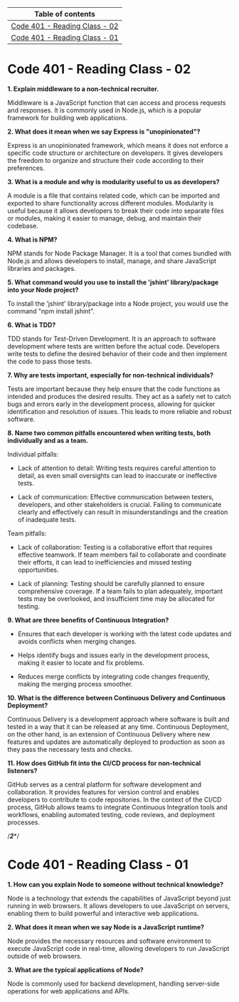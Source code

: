 Table of contents                                                                                                                  | 
-----------------------------------------------------------------------------------------------------------------------| 
[Code 401 - Reading Class - 02](https://github.com/MohammedAbuEssa/reading-notes/blob/main/README.md#code-401---reading-class---02) |
[Code 401 - Reading Class - 01](https://github.com/MohammedAbuEssa/reading-notes/tree/main#code-401---reading-class---01) |


# Code 401 - Reading Class - 02

**1. Explain middleware to a non-technical recruiter.**

Middleware is a JavaScript function that can access and process requests and responses. It is commonly used in Node.js, which is a popular framework for building web applications.


**2. What does it mean when we say Express is "unopinionated"?**


Express is an unopinionated framework, which means it does not enforce a specific code structure or architecture on developers. It gives developers the freedom to organize and structure their code according to their preferences.


**3. What is a module and why is modularity useful to us as developers?**

A module is a file that contains related code, which can be imported and exported to share functionality across different modules. Modularity is useful because it allows developers to break their code into separate files or modules, making it easier to manage, debug, and maintain their codebase.


**4. What is NPM?**

NPM stands for Node Package Manager. It is a tool that comes bundled with Node.js and allows developers to install, manage, and share JavaScript libraries and packages.

 
**5. What command would you use to install the 'jshint' library/package into your Node project?**

To install the 'jshint' library/package into a Node project, you would use the command "npm install jshint".

 

**6. What is TDD?**

 

TDD stands for Test-Driven Development. It is an approach to software development where tests are written before the actual code. Developers write tests to define the desired behavior of their code and then implement the code to pass those tests.

 

**7. Why are tests important, especially for non-technical individuals?**

 

Tests are important because they help ensure that the code functions as intended and produces the desired results. They act as a safety net to catch bugs and errors early in the development process, allowing for quicker identification and resolution of issues. This leads to more reliable and robust software.

 

**8. Name two common pitfalls encountered when writing tests, both individually and as a team.**

 

Individual pitfalls:

 

- Lack of attention to detail: Writing tests requires careful attention to detail, as even small oversights can lead to inaccurate or ineffective tests.

 

- Lack of communication: Effective communication between testers, developers, and other stakeholders is crucial. Failing to communicate clearly and effectively can result in misunderstandings and the creation of inadequate tests.

 

Team pitfalls:

 

- Lack of collaboration: Testing is a collaborative effort that requires effective teamwork. If team members fail to collaborate and coordinate their efforts, it can lead to inefficiencies and missed testing opportunities.

 

- Lack of planning: Testing should be carefully planned to ensure comprehensive coverage. If a team fails to plan adequately, important tests may be overlooked, and insufficient time may be allocated for testing.

 

**9. What are three benefits of Continuous Integration?**

 

- Ensures that each developer is working with the latest code updates and avoids conflicts when merging changes.

 

- Helps identify bugs and issues early in the development process, making it easier to locate and fix problems.

 

- Reduces merge conflicts by integrating code changes frequently, making the merging process smoother.

 

**10. What is the difference between Continuous Delivery and Continuous Deployment?**

 

Continuous Delivery is a development approach where software is built and tested in a way that it can be released at any time. Continuous Deployment, on the other hand, is an extension of Continuous Delivery where new features and updates are automatically deployed to production as soon as they pass the necessary tests and checks.

 

**11. How does GitHub fit into the CI/CD process for non-technical listeners?**

 

GitHub serves as a central platform for software development and collaboration. It provides features for version control and enables developers to contribute to code repositories. In the context of the CI/CD process, GitHub allows teams to integrate Continuous Integration tools and workflows, enabling automated testing, code reviews, and deployment processes.

/*****************************************2******************************************/

# Code 401 - Reading Class - 01

**1. How can you explain Node to someone without technical knowledge?**

Node is a technology that extends the capabilities of JavaScript beyond just running in web browsers. It allows developers to use JavaScript on servers, enabling them to build powerful and interactive web applications.

**2. What does it mean when we say Node is a JavaScript runtime?**

Node provides the necessary resources and software environment to execute JavaScript code in real-time, allowing developers to run JavaScript outside of web browsers.

**3. What are the typical applications of Node?**

Node is commonly used for backend development, handling server-side operations for web applications and APIs.
